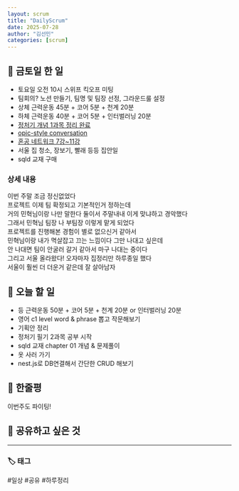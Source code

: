 ```yaml
---
layout: scrum
title: "DailyScrum"
date: 2025-07-28
author: "김선민"
categories: [scrum]
---
```


## 📝 금토일 한 일


- 토요일 오전 10시 스위프 킥오프 미팅
- 팀회의? 노션 만들기, 팀명 및 팀장 선정, 그라운드룰 설정 
- 상체 근력운동 45분 + 코어 5분 + 천계 20분 
- 하체 근력운동 40분 + 코어 5분 + 인터벌러닝 20분 
- [정처기 개념 1과목 정리 완료](https://melodious-tailor-2a7.notion.site/1-2379a96c76ba80889f8fcb75983a7dc4?source=copy_link)   
- [opic-style conversation](https://melodious-tailor-2a7.notion.site/250725-Practicing-for-AL-level-23b9a96c76ba80bab2a8f68eb978103e?source=copy_link)
- [혼공 네트워크 7강~11강](https://melodious-tailor-2a7.notion.site/Study-19e9a96c76ba80c28766c0e928b93b3f?source=copy_link) 
- 서울 집 청소, 장보기, 빨래 등등 집안일
- sqld 교재 구매 



### 상세 내용
이번 주말 조금 정신없었다    
프로젝트 이제 팀 확정되고 기본적인거 정하는데          
거의 민혁님이랑 나만 말한다 둘이서 주말내내 이게 맞냐하고 경악했다           
그래서 민혁님 팀장 나 부팀장 이렇게 맡게 되었다        
프로젝트를 진행해본 경험이 별로 없으신거 같아서      
민혁님이랑 내가 멱살잡고 끄는 느낌이다 그만 나대고 싶은데      
안 나대면 팀이 안굴러 갈거 같아서 마구 나대는 중이다        
그리고 서울 올라왔다! 오자마자 집정리만 하루종일 했다        
서울이 훨씬 더 더운거 같은데 잘 살아남자       
           
                   


     
## 🎯 오늘 할 일
- 등 근력운동 50분 + 코어 5분 + 천계 20분 or 인터벌러닝 20분  
- 영어 c1 level word & phrase 뽑고 작문해보기       
- 기획안 정리   
- 정처기 필기 2과목 공부 시작  
- sqld 교재 chapter 01 개념 & 문제풀이  
- 옷 사러 가기  
- nest.js로 DB연결해서 간단한 CRUD 해보기  
 



## 💭 한줄평  
 이번주도 파이팅!
   


## 🔗 공유하고 싶은 것
  


---

### 🏷️ 태그

#일상 #공유 #하루정리 

